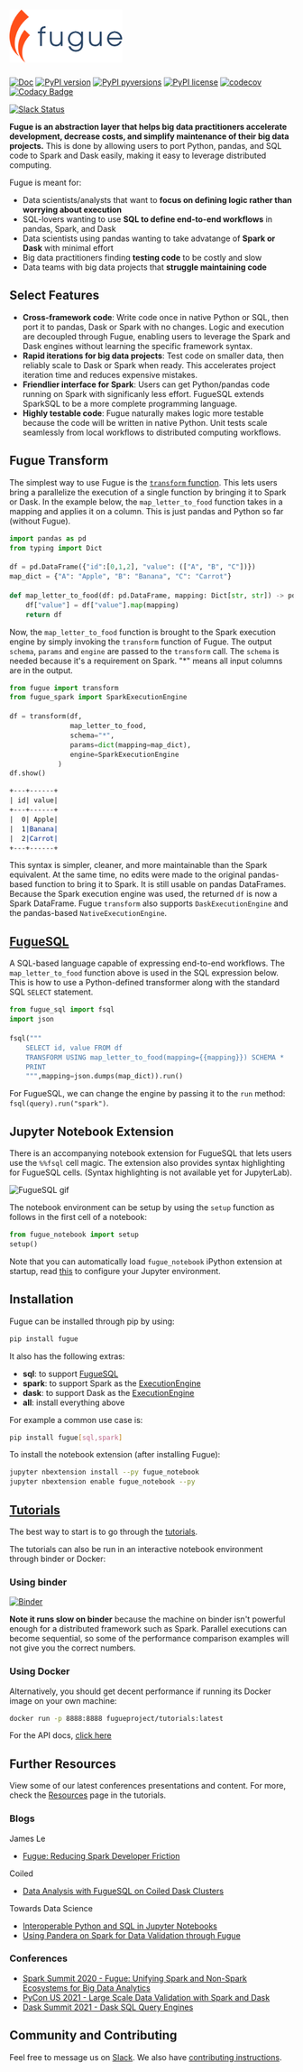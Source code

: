 # <img src="./images/logo.svg" width="200">

[![Doc](https://readthedocs.org/projects/fugue/badge)](https://fugue.readthedocs.org)
[![PyPI version](https://badge.fury.io/py/fugue.svg)](https://pypi.python.org/pypi/fugue/)
[![PyPI pyversions](https://img.shields.io/pypi/pyversions/fugue.svg)](https://pypi.python.org/pypi/fugue/)
[![PyPI license](https://img.shields.io/pypi/l/fugue.svg)](https://pypi.python.org/pypi/fugue/)
[![codecov](https://codecov.io/gh/fugue-project/fugue/branch/master/graph/badge.svg?token=ZO9YD5N3IA)](https://codecov.io/gh/fugue-project/fugue)
[![Codacy Badge](https://app.codacy.com/project/badge/Grade/4fa5f2f53e6f48aaa1218a89f4808b91)](https://www.codacy.com/gh/fugue-project/fugue/dashboard?utm_source=github.com&utm_medium=referral&utm_content=fugue-project/fugue&utm_campaign=Badge_Grade)

[![Slack Status](https://img.shields.io/badge/slack-join_chat-white.svg?logo=slack&style=social)](https://join.slack.com/t/fugue-project/shared_invite/zt-jl0pcahu-KdlSOgi~fP50TZWmNxdWYQ)

**Fugue is an abstraction layer that helps big data practitioners accelerate development, decrease costs, and simplify maintenance of their big data projects.** This is done by allowing users to port Python, pandas, and SQL code to Spark and Dask easily, making it easy to leverage distributed computing.

Fugue is meant for:

*   Data scientists/analysts that want to **focus on defining logic rather than worrying about execution**
*   SQL-lovers wanting to use **SQL to define end-to-end workflows** in pandas, Spark, and Dask
*   Data scientists using pandas wanting to take advatange of **Spark or Dask** with minimal effort
*   Big data practitioners finding **testing code** to be costly and slow
*   Data teams with big data projects that **struggle maintaining code**

## Select Features

*   **Cross-framework code**: Write code once in native Python or SQL, then port it to pandas, Dask or Spark with no changes. Logic and execution are decoupled through Fugue, enabling users to leverage the Spark and Dask engines without learning the specific framework syntax.
*   **Rapid iterations for big data projects**: Test code on smaller data, then reliably scale to Dask or Spark when ready. This accelerates project iteration time and reduces expensive mistakes.
*   **Friendlier interface for Spark**: Users can get Python/pandas code running on Spark with significanly less effort. FugueSQL extends SparkSQL to be a more complete programming language.
*   **Highly testable code**: Fugue naturally makes logic more testable because the code will be written in native Python. Unit tests scale seamlessly from local workflows to distributed computing workflows.

## Fugue Transform

The simplest way to use Fugue is the [`transform` function](https://fugue-tutorials.readthedocs.io/en/latest/tutorials/beginner/introduction.html?highlight=transform#Fugue-transform). This lets users bring a parallelize the execution of a single function by bringing it to Spark or Dask. In the example below, the `map_letter_to_food` function takes in a mapping and applies it on a column. This is just pandas and Python so far (without Fugue).

```python
import pandas as pd
from typing import Dict

df = pd.DataFrame({"id":[0,1,2], "value": (["A", "B", "C"])})
map_dict = {"A": "Apple", "B": "Banana", "C": "Carrot"}

def map_letter_to_food(df: pd.DataFrame, mapping: Dict[str, str]) -> pd.DataFrame:
    df["value"] = df["value"].map(mapping)
    return df
```

Now, the `map_letter_to_food` function is brought to the Spark execution engine by simply invoking the `transform` function of Fugue. The output `schema`, `params` and `engine` are passed to the `transform` call. The `schema` is needed because it's a requirement on Spark. "*" means all input columns are in the output.

```python
from fugue import transform
from fugue_spark import SparkExecutionEngine

df = transform(df,
               map_letter_to_food,
               schema="*",
               params=dict(mapping=map_dict),
               engine=SparkExecutionEngine
            )
df.show()
```
```rst
+---+------+
| id| value|
+---+------+
|  0| Apple|
|  1|Banana|
|  2|Carrot|
+---+------+
```

This syntax is simpler, cleaner, and more maintainable than the Spark equivalent. At the same time, no edits were made to the original pandas-based function to bring it to Spark. It is still usable on pandas DataFrames. Because the Spark execution engine was used, the returned `df` is now a Spark DataFrame. Fugue `transform` also supports `DaskExecutionEngine` and the pandas-based `NativeExecutionEngine`.

## [FugueSQL](https://fugue-tutorials.readthedocs.io/en/latest/tutorials/fugue_sql/)

A SQL-based language capable of expressing end-to-end workflows. The `map_letter_to_food` function above is used in the SQL expression below. This is how to use a Python-defined transformer along with the standard SQL `SELECT` statement.

```python
from fugue_sql import fsql
import json

fsql("""
    SELECT id, value FROM df
    TRANSFORM USING map_letter_to_food(mapping={{mapping}}) SCHEMA *
    PRINT
    """,mapping=json.dumps(map_dict)).run()
```

For FugueSQL, we can change the engine by passing it to the `run` method: `fsql(query).run("spark")`.

## Jupyter Notebook Extension

There is an accompanying notebook extension for FugueSQL that lets users use the `%%fsql` cell magic. The extension also provides syntax highlighting for FugueSQL cells. (Syntax highlighting is not available yet for JupyterLab).

![FugueSQL gif](https://miro.medium.com/max/700/1*6091-RcrOPyifJTLjo0anA.gif)

The notebook environment can be setup by using the `setup` function as follows in the first cell of a notebook:

```python
from fugue_notebook import setup
setup()
```

Note that you can automatically load `fugue_notebook` iPython extension at startup,
read [this](https://ipython.readthedocs.io/en/stable/config/extensions/#using-extensions) to configure your Jupyter environment.


## Installation

Fugue can be installed through pip by using:

```bash
pip install fugue
```

It also has the following extras:

*   **sql**: to support [FugueSQL](https://fugue-tutorials.readthedocs.io/en/latest/tutorials/fugue_sql/)
*   **spark**: to support Spark as the [ExecutionEngine](https://fugue-tutorials.readthedocs.io/en/latest/tutorials/advanced/execution_engine.html)
*   **dask**: to support Dask as the [ExecutionEngine](https://fugue-tutorials.readthedocs.io/en/latest/tutorials/advanced/execution_engine.html)
*   **all**: install everything above

For example a common use case is:

```bash
pip install fugue[sql,spark]
```

To install the notebook extension (after installing Fugue):

```bash
jupyter nbextension install --py fugue_notebook
jupyter nbextension enable fugue_notebook --py
```

## [Tutorials](https://fugue-tutorials.readthedocs.io/en/latest/)

The best way to start is to go through the [tutorials](https://fugue-tutorials.readthedocs.io/en/latest/).

The tutorials can also be run in an interactive notebook environment through binder or Docker:

### Using binder

[![Binder](https://mybinder.org/badge_logo.svg)](https://mybinder.org/v2/gh/fugue-project/tutorials/master)

**Note it runs slow on binder** because the machine on binder isn't powerful enough for a distributed framework such as Spark. Parallel executions can become sequential, so some of the performance comparison examples will not give you the correct numbers.

### Using Docker

Alternatively, you should get decent performance if running its Docker image on your own machine:

```bash
docker run -p 8888:8888 fugueproject/tutorials:latest
```

For the API docs, [click here](https://fugue.readthedocs.org)

## Further Resources

View some of our latest conferences presentations and content. For more, check the [Resources](https://fugue-tutorials.readthedocs.io/en/latest/tutorials/resources.html) page in the tutorials.

### Blogs

James Le
*   [Fugue: Reducing Spark Developer Friction](https://jameskle.com/writes/fugue)

Coiled
*   [Data Analysis with FugueSQL on Coiled Dask Clusters](https://coiled.io/blog/data-analysis-with-fuguesql-on-coiled-dask-clusters/)

Towards Data Science
*   [Interoperable Python and SQL in Jupyter Notebooks](https://towardsdatascience.com/interoperable-python-and-sql-in-jupyter-notebooks-86245e711352)
*   [Using Pandera on Spark for Data Validation through Fugue](https://towardsdatascience.com/using-pandera-on-spark-for-data-validation-through-fugue-72956f274793)

### Conferences

*   [Spark Summit 2020 - Fugue: Unifying Spark and Non-Spark Ecosystems for Big Data Analytics](https://www.youtube.com/watch?v=BBd4b2pMk0c&t=2s)
*   [PyCon US 2021 - Large Scale Data Validation with Spark and Dask](https://www.youtube.com/watch?v=2AdvBgjO_3Q)
*   [Dask Summit 2021 - Dask SQL Query Engines](https://www.youtube.com/watch?v=bQDN41Bc3bw)

## Community and Contributing

Feel free to message us on [Slack](https://join.slack.com/t/fugue-project/shared_invite/zt-jl0pcahu-KdlSOgi~fP50TZWmNxdWYQ). We also have [contributing instructions](CONTRIBUTING.md).
